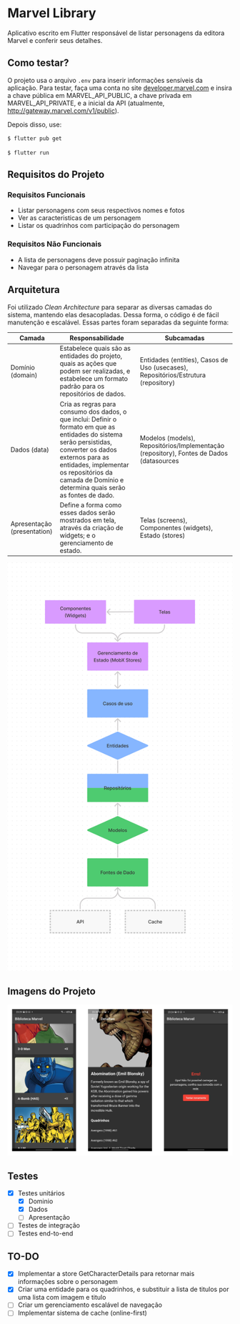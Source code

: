 # Marvel Library

Aplicativo escrito em Flutter responsável de listar personagens da editora Marvel e conferir seus detalhes.


## Como testar?

O projeto usa o arquivo `.env` para inserir informações sensíveis da aplicação. Para testar, faça uma conta no site [developer.marvel.com](https://developer.marvel.com/) e insira a chave pública em MARVEL_API_PUBLIC, a chave privada em MARVEL_API_PRIVATE, e a inicial da API (atualmente, http://gateway.marvel.com/v1/public).

Depois disso, use:
```
$ flutter pub get

$ flutter run
```

## Requisitos do Projeto

### Requisitos Funcionais

- Listar personagens com seus respectivos nomes e fotos
- Ver as caracteristicas de um personagem
- Listar os quadrinhos com participação do personagem
  
### Requisitos Não Funcionais

- A lista de personagens deve possuir paginação infinita
- Navegar para o personagem através da lista

## Arquitetura

Foi utilizado *Clean Architecture* para separar as diversas camadas do sistema, mantendo elas desacopladas. Dessa forma, o código é de fácil manutenção e escalável. Essas partes foram separadas da seguinte forma:

| Camada | Responsabilidade | Subcamadas |
|---|---|---|
| Domínio (domain) | Estabelece quais são as entidades do projeto,  quais as ações que podem ser realizadas, e  estabelece um formato padrão para os repositórios de dados. | Entidades (entities),  Casos de Uso (usecases), Repositórios/Estrutura (repository) |
| Dados (data) | Cria as regras para consumo dos dados, o que  inclui: Definir o formato em que as entidades do  sistema serão persistidas, converter os dados  externos para as entidades, implementar os  repositórios da camada de Domínio e determina  quais serão as fontes de dado. | Modelos (models),  Repositórios/Implementação (repository), Fontes de Dados (datasources |
| Apresentação (presentation) | Define a forma como esses dados serão mostrados em tela, através da criação de widgets; e o  gerenciamento de estado. | Telas (screens),  Componentes (widgets),  Estado (stores) |

![Arquitetura do projeto](images/arquitetura.jpg)

## Imagens do Projeto

![Arquitetura do projeto](images/prints.jpg)

## Testes

- [x] Testes unitários
  - [x] Dominio
  - [x] Dados
  - [ ] Apresentação
- [ ] Testes de integração
- [ ] Testes end-to-end

## TO-DO

- [X] Implementar a store GetCharacterDetails para retornar mais informações sobre o personagem
- [X] Criar uma entidade para os quadrinhos, e substituir a lista de titulos por uma lista com imagem e titulo
- [ ] Criar um gerenciamento escalável de navegação
- [ ] Implementar sistema de cache (online-first)